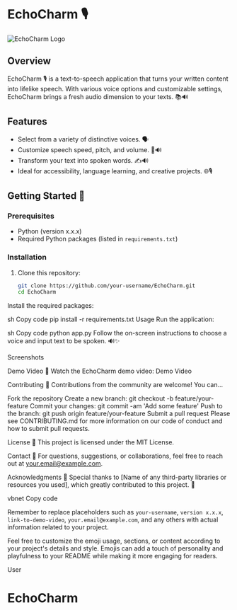 # EchoCharm 🎙️

![EchoCharm Logo](link-to-logo.png) <!-- If you have a project logo, replace 'link-to-logo.png' with the actual logo URL -->

## Overview

EchoCharm 🎙️ is a text-to-speech application that turns your written content into lifelike speech. With various voice options and customizable settings, EchoCharm brings a fresh audio dimension to your texts. 📚🔊

## Features

- Select from a variety of distinctive voices. 🗣️
- Customize speech speed, pitch, and volume. 🎵🔊
- Transform your text into spoken words. ✍️🔊
- Ideal for accessibility, language learning, and creative projects. 🌐🎙️

## Getting Started 🚀

### Prerequisites

- Python (version x.x.x)
- Required Python packages (listed in `requirements.txt`)

### Installation

1. Clone this repository:

   ```sh
   git clone https://github.com/your-username/EchoCharm.git
   cd EchoCharm
Install the required packages:

sh
Copy code
pip install -r requirements.txt
Usage
Run the application:

sh
Copy code
python app.py
Follow the on-screen instructions to choose a voice and input text to be spoken. 🔊✨

Screenshots
<!-- Include relevant screenshots or demo images of your application -->
Demo Video 🎥
Watch the EchoCharm demo video: Demo Video

Contributing 🤝
Contributions from the community are welcome! You can...

Fork the repository
Create a new branch: git checkout -b feature/your-feature
Commit your changes: git commit -am 'Add some feature'
Push to the branch: git push origin feature/your-feature
Submit a pull request
Please see CONTRIBUTING.md for more information on our code of conduct and how to submit pull requests.

License 📄
This project is licensed under the MIT License.

Contact 📧
For questions, suggestions, or collaborations, feel free to reach out at your.email@example.com.

Acknowledgments 🙏
Special thanks to [Name of any third-party libraries or resources you used], which greatly contributed to this project. 🙌

vbnet
Copy code

Remember to replace placeholders such as `your-username`, `version x.x.x`, `link-to-demo-video`, `your.email@example.com`, and any others with actual information related to your project.

Feel free to customize the emoji usage, sections, or content according to your project's details and style. Emojis can add a touch of personality and playfulness to your README while making it more engaging for readers.



User
# EchoCharm
